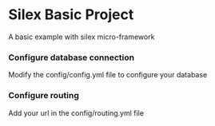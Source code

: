 <h1>Silex Basic Project</h1>

A basic example with silex micro-framework

<h3>Configure database connection</h3>

Modify the config/config.yml file to configure your database

<h3>Configure routing</h3>

Add your url in the config/routing.yml file
